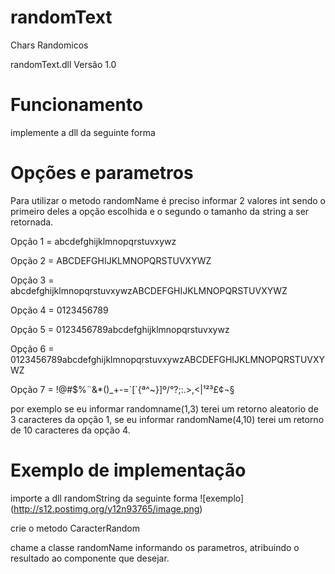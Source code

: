 # randomText
Chars Randomicos 

randomText.dll
Versão 1.0

# Funcionamento

implemente a dll da seguinte forma

# Opções e parametros

Para utilizar o metodo randomName é preciso informar 2 valores int sendo o primeiro deles a opção escolhida e o segundo o tamanho da string a ser retornada.

Opção 1 = abcdefghijklmnopqrstuvxywz

Opção 2 = ABCDEFGHIJKLMNOPQRSTUVXYWZ

Opção 3 = abcdefghijklmnopqrstuvxywzABCDEFGHIJKLMNOPQRSTUVXYWZ

Opção 4 = 0123456789

Opção 5 = 0123456789abcdefghijklmnopqrstuvxywz

Opção 6 = 0123456789abcdefghijklmnopqrstuvxywzABCDEFGHIJKLMNOPQRSTUVXYWZ

Opção 7 = !@#$%¨&*()_+-=´[`{ª^~}]º/°?;:.>,<|¹²³£¢¬§


por exemplo se eu informar randomname(1,3) terei um retorno aleatorio de 3 caracteres da opção 1,
se eu informar randomName(4,10) terei um retorno de 10 caracteres da opção 4.

# Exemplo de implementação

importe a dll randomString da seguinte forma
![exemplo] (http://s12.postimg.org/y12n93765/image.png)

crie o metodo  CaracterRandom


chame a classe randomName informando os parametros, atribuindo o resultado ao componente que desejar.



